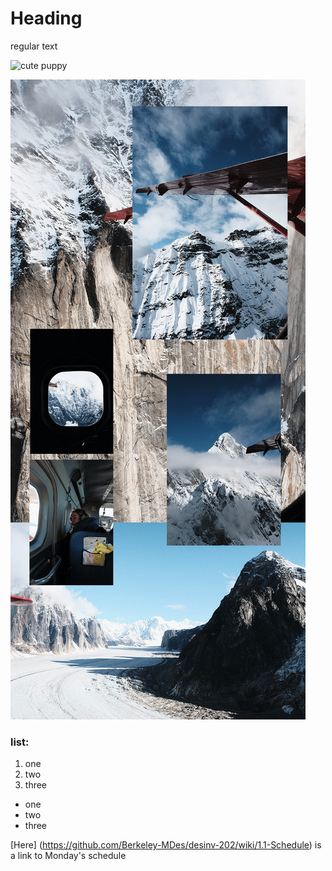 # Heading

regular text

![cute puppy](https://media-cldnry.s-nbcnews.com/image/upload/rockcms/2023-03/puppy-dog-mc-230321-03-b700d4.jpg)

![alaska photos](Flight.gif)

### list: ###
1. one
2. two
3. three

- one
- two
- three

[Here] (https://github.com/Berkeley-MDes/desinv-202/wiki/1.1-Schedule) is a link to Monday's schedule
